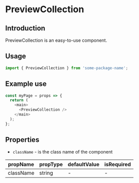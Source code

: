 # PreviewCollection

<!-- STORY -->

## Introduction

PreviewCollection is an easy-to-use component.

## Usage

```javascript
import { PreviewCollection } from 'some-package-name';
```

## Example use

```javascript
const myPage = props => {
  return (
    <main>
      <PreviewCollection />
    </main>
  );
};
```

## Properties

- `className` - is the class name of the component

| propName  | propType | defaultValue | isRequired |
| --------- | -------- | ------------ | ---------- |
| className | string   | -            | -          |
